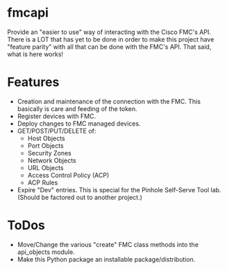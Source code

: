 # fmcapi
Provide an "easier to use" way of interacting with the Cisco FMC's API.
There is a LOT that has yet to be done in order to make this project have "feature parity"
with all that can be done with the FMC's API.  That said, what is here works!

# Features
* Creation and maintenance of the connection with the FMC.  This basically is care and feeding
of the token.
* Register devices with FMC.
* Deploy changes to FMC managed devices.
* GET/POST/PUT/DELETE of: 
  * Host Objects
  * Port Objects
  * Security Zones
  * Network Objects
  * URL Objects
  * Access Control Policy (ACP)
  * ACP Rules
* Expire "Dev" entries.  This is special for the Pinhole Self-Serve Tool lab.  (Should be
factored out to another project.)

# ToDos
* Move/Change the various "create" FMC class methods into the api_objects module.
* Make this Python package an installable package/distribution.
